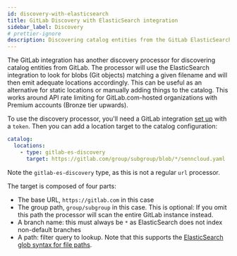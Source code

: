 ```yaml
---
id: discovery-with-elasticsearch
title: GitLab Discovery with ElasticSearch integration
sidebar_label: Discovery
# prettier-ignore
description: Discovering catalog entities from the GitLab ElasticSearch Integration
---
```


The GitLab integration has another discovery processor for discovering catalog
entities from GitLab. The processor will use the ElasticSearch integration to
look for blobs (Git objects) matching a given filename and will then emit
adequate locations accordingly. This can be useful as an alternative for static
locations or manually adding things to the catalog. This works around API rate
limiting for GitLab.com-hosted organizations with Premium accounts (Bronze tier
upwards).

To use the discovery processor, you'll need a GitLab integration
[set up](locations.md) with a `token`. Then you can add a location target to the
catalog configuration:

```yaml
catalog:
  locations:
    - type: gitlab-es-discovery
      target: https://gitlab.com/group/subgroup/blob/*/senncloud.yaml
```

Note the `gitlab-es-discovery` type, as this is not a regular `url` processor.

The target is composed of four parts:

- The base URL, `https://gitlab.com` in this case
- The group path, `group/subgroup` in this case. This is optional: If you omit
  this path the processor will scan the entire GitLab instance instead.
- A branch name: this must always be `*` as ElasticSearch does not index
  non-default branches
- A path: filter query to lookup. Note that this supports the
  [ElasticSearch glob syntax for file paths](https://docs.gitlab.com/ee/user/search/advanced_search.html#syntax-search-filters).
